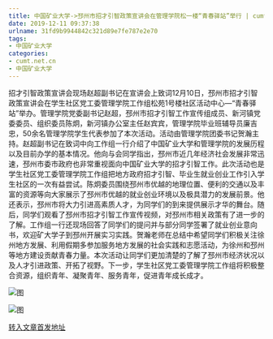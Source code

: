 ```yaml
---
title: 中国矿业大学->邳州市招才引智政策宣讲会在管理学院松一楼“青春驿站”举行 | cumt.net.cn
date: 2019-12-11 09:37:38
urlname: 31fd9b9944842c321d89e7fe787e2e70
tags: 
- 中国矿业大学
categories:
- cumt.net.cn
- 中国矿业大学
---
```

招才引智政策宣讲会现场赵超副书记在宣讲会上致词12月10日，邳州市招才引智政策宣讲会在学生社区党工委管理学院工作组松苑1号楼社区活动中心—“青春驿站”举办。管理学院党委副书记赵超，邳州市招才引智工作宣传组成员、新河镇党委委员、组织委员陈炯，新河镇办公室主任赵宾宾，管理学院毕业班辅导员廉吉忠，50余名管理学院学生代表参加了本次活动。活动由管理学院团委书记贺瀚主持。赵超副书记在致词中向工作组一行介绍了中国矿业大学和管理学院的发展历程以及目前办学的基本情况。他向与会同学指出，邳州市近几年经济社会发展非常迅速，邳州市委市政府也非常重视面向中国矿业大学的招才引智工作。此次活动也是学生社区党工委管理学院工作组把地方政府招才引智、毕业生就业创业工作引入学生社区的一次有益尝试。陈炯委员围绕邳州市优越的地理位置、便利的交通以及丰富的资源等向大家展示了邳州市优越的就业创业环境以及极具潜力的发展前景。他还表示，邳州市将大力引进高素质人才，为同学们的到来提供展示才华的舞台。随后，同学们观看了邳州市招才引智工作宣传视频，对邳州市相关政策有了进一步的了解。工作组一行还现场回答了同学们的提问并与部分同学签署了就业创业意向书，欢迎矿大学子到邳州开展实习实践。贺瀚老师在总结中希望同学们积极关注徐州地方发展、利用假期多参加服务地方发展的社会实践和志愿活动，为徐州和邳州等地方建设贡献青春力量。本次活动让同学们更加清楚的了解了邳州市经济状况以及人才引进政策、开拓了视野。下一步，学生社区党工委管理学院工作组将积极整合资源，组织青年、凝聚青年、服务青年，促进青年成长成才。

![图](http://xwzx.cumt.edu.cn/_upload/article/images/e7/9d/20cf70f34c6d976dc79b890d83db/3c7dedf0-6eb9-41ff-a440-bd82186d4370.jpg)

![图](http://xwzx.cumt.edu.cn/_upload/article/images/e7/9d/20cf70f34c6d976dc79b890d83db/703c7ec3-373c-4191-9d9c-53bd4e15bf74.jpg)

[转入文章首发地址](http://xwzx.cumt.edu.cn/73/18/c523a553752/page.htm)